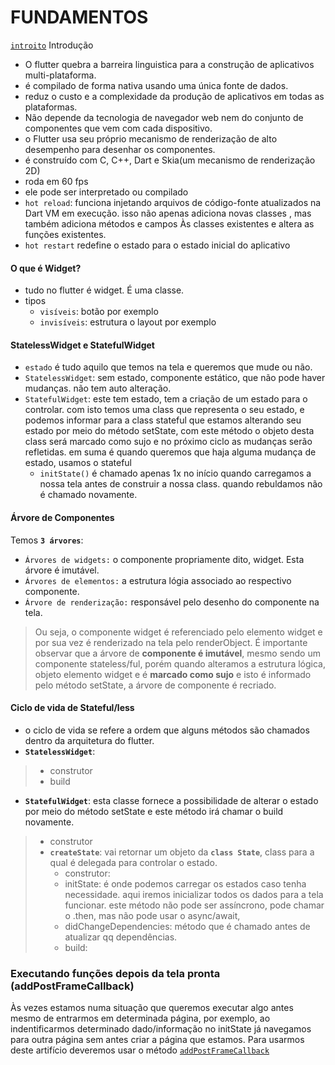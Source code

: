 # FUNDAMENTOS

[`introito`](https://github.com/jcarloscody/flutter_fundamentos/blob/master/introito.md) Introdução


- O flutter quebra a barreira linguistica para a construção de aplicativos multi-plataforma.
- é compilado de forma nativa usando uma única fonte de dados.
- reduz o custo e a complexidade da produção de aplicativos em todas as plataformas.
- Não depende da tecnologia de navegador web nem do conjunto de componentes que vem com cada dispositivo.
- o Flutter usa seu próprio mecanismo de renderização de alto desempenho para desenhar os componentes.
- é construído com C, C++, Dart  e Skia(um mecanismo de renderização 2D)
- roda em 60 fps
- ele pode ser interpretado ou compilado
- `hot reload`: funciona injetando arquivos de código-fonte atualizados na Dart VM em execução. isso não apenas adiciona novas classes , mas também adiciona métodos e campos Às classes existentes e altera as funções existentes.
- `hot restart` redefine o estado para o estado inicial do aplicativo

#### O que é Widget?
- tudo no flutter é widget. É uma classe.
- tipos
    - `visíveis`: botão por exemplo
    - `invisíveis`: estrutura o layout por exemplo


#### StatelessWidget e StatefulWidget
- `estado` é tudo aquilo que temos na tela e queremos que mude ou não.
- `StatelessWidget`: sem estado, componente estático, que não pode haver mudanças. não tem auto alteração.
- `StatefulWidget`: este tem estado, tem a criação de um estado para o controlar. com isto temos uma class que representa o seu estado, e podemos informar para a class stateful que estamos alterando seu estado por meio do método setState, com este método o objeto desta class será marcado como sujo e no próximo ciclo as mudanças serão refletidas. em suma é quando queremos que haja alguma mudança de estado, usamos o stateful
    - `initState()`  é chamado apenas 1x no início quando carregamos a nossa tela antes de construir a nossa class. quando rebuldamos não é chamado novamente.
    

#### Árvore de Componentes
Temos **`3 árvores`**:
- `Árvores de widgets:` o componente propriamente dito, widget. Esta árvore é imutável. 
- `Árvores de elementos:` a estrutura lógia associado ao respectivo componente.
- `Árvore de renderização:` responsável pelo desenho do componente na tela.
> Ou seja, o componente widget é referenciado pelo elemento widget e por sua vez é renderizado na tela pelo renderObject.
> É importante observar que a árvore de **componente é imutável**, mesmo sendo um componente stateless/ful, porém quando alteramos a estrutura lógica, objeto elemento widget e é **marcado como sujo** e isto é informado pelo método setState, a árvore de componente é recriado.


#### Ciclo de vida de Stateful/less
- o ciclo de vida se refere a ordem que alguns métodos são chamados dentro da arquitetura do flutter.
- **`StatelessWidget`**: 
>    - construtor
>    - build
- **`StatefulWidget`**: esta classe fornece a possibilidade de alterar o estado por meio do método setState e este método irá chamar o build novamente.
>    - construtor
>    - **`createState`**: vai retornar um objeto da **`class State`**, class para a qual é delegada para controlar o estado.
>       - construtor:
>       - initState: é onde podemos carregar os estados caso tenha necessidade. aqui iremos inicializar todos os dados para a tela funcionar. este método não pode ser assíncrono, pode chamar o .then, mas não pode usar o async/await, 
>      - didChangeDependencies: método que é chamado antes de atualizar qq dependências.
>      - build: 


### Executando funções depois da tela pronta (addPostFrameCallback)
Às vezes estamos numa situação que queremos executar algo antes mesmo de entrarmos em determinada página, por exemplo, ao indentificarmos determinado dado/informação no initState já navegamos para outra página sem antes criar a página que estamos. Para usarmos deste artifício deveremos usar o método [`addPostFrameCallback`](https://github.com/jcarloscody/flutter_fundamentos/blob/master/lib/main.dart) 